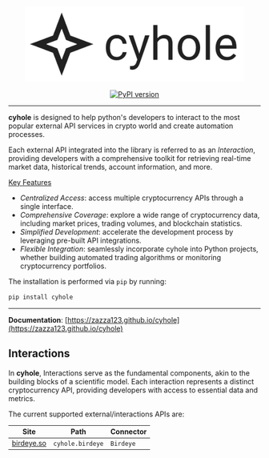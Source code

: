 <p align="center">
  <a href="https://zazza123.github.io/cyhole">
    <img src="https://raw.githubusercontent.com/zazza123/cyhole/main/docs/config/images/logo.png" alt="cyhole" height="150px" class="img-logo">
  </a>
</p>
<p align="center">
  <a href="https://pypi.org/project/cyhole"><img src="https://img.shields.io/pypi/v/cyhole?color=%2334D058&label=pypi%20package" alt="PyPI version" height="18"></a>
</p>


---

**cyhole** is designed to help python's developers to interact to the most popular external API services in crypto world and create automation processes.

Each external API integrated into the library is referred to as an *Interaction*, providing developers with a comprehensive toolkit for retrieving real-time market data, historical trends, account information, and more.

<u>Key Features</u>

  - *Centralized Access*: access multiple cryptocurrency APIs through a single interface.
  - *Comprehensive Coverage*: explore a wide range of cryptocurrency data, including market prices, trading volumes, and blockchain statistics.
  - *Simplified Development*: accelerate the development process by leveraging pre-built API integrations.
  - *Flexible Integration*: seamlessly incorporate cyhole into Python projects, whether building automated trading algorithms or monitoring cryptocurrency portfolios.

The installation is performed via `pip` by running:

```sh
pip install cyhole
```

---

**Documentation**: [https://zazza123.github.io/cyhole](https://zazza123.github.io/cyhole)

## Interactions

In **cyhole**, Interactions serve as the fundamental components, akin to the building blocks of a scientific model. Each interaction represents a distinct cryptocurrency API, providing developers with access to essential data and metrics.

The current supported external/interactions APIs are:

|Site                             |Path             |Connector|
|----                             |----             |---------|
|[birdeye.so](https://birdeye.so) |`cyhole.birdeye` |`Birdeye`|
